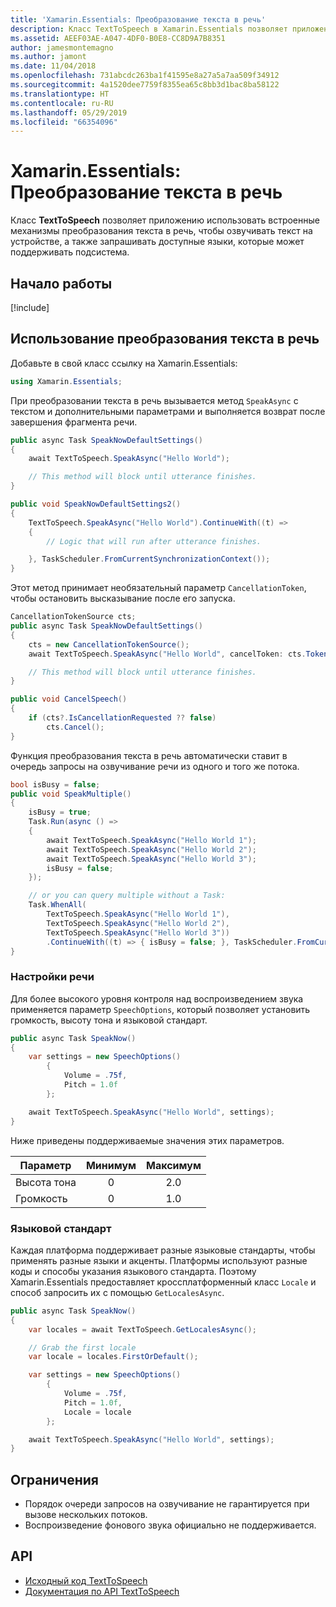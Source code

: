 ```yaml
---
title: 'Xamarin.Essentials: Преобразование текста в речь'
description: Класс TextToSpeech в Xamarin.Essentials позволяет приложению использовать встроенные механизмы преобразования текста в речь, чтобы озвучивать текст на устройстве, а также запрашивать доступные языки, которые может поддерживать подсистема.
ms.assetid: AEEF03AE-A047-4DF0-B0E8-CC8D9A7B8351
author: jamesmontemagno
ms.author: jamont
ms.date: 11/04/2018
ms.openlocfilehash: 731abcdc263ba1f41595e8a27a5a7aa509f34912
ms.sourcegitcommit: 4a1520dee7759f8355ea65c8bb3d1bac8ba58122
ms.translationtype: HT
ms.contentlocale: ru-RU
ms.lasthandoff: 05/29/2019
ms.locfileid: "66354096"
---
```

# <a name="xamarinessentials-text-to-speech"></a>Xamarin.Essentials: Преобразование текста в речь

Класс **TextToSpeech** позволяет приложению использовать встроенные механизмы преобразования текста в речь, чтобы озвучивать текст на устройстве, а также запрашивать доступные языки, которые может поддерживать подсистема.

## <a name="get-started"></a>Начало работы

[!include[](~/essentials/includes/get-started.md)]

## <a name="using-text-to-speech"></a>Использование преобразования текста в речь

Добавьте в свой класс ссылку на Xamarin.Essentials:

```csharp
using Xamarin.Essentials;
```

При преобразовании текста в речь вызывается метод `SpeakAsync` с текстом и дополнительными параметрами и выполняется возврат после завершения фрагмента речи.

```csharp
public async Task SpeakNowDefaultSettings()
{
    await TextToSpeech.SpeakAsync("Hello World");

    // This method will block until utterance finishes.
}

public void SpeakNowDefaultSettings2()
{
    TextToSpeech.SpeakAsync("Hello World").ContinueWith((t) =>
    {
        // Logic that will run after utterance finishes.

    }, TaskScheduler.FromCurrentSynchronizationContext());
}
```

Этот метод принимает необязательный параметр `CancellationToken`, чтобы остановить высказывание после его запуска.

```csharp
CancellationTokenSource cts;
public async Task SpeakNowDefaultSettings()
{
    cts = new CancellationTokenSource();
    await TextToSpeech.SpeakAsync("Hello World", cancelToken: cts.Token);

    // This method will block until utterance finishes.
}

public void CancelSpeech()
{
    if (cts?.IsCancellationRequested ?? false)
        cts.Cancel();
}
```

Функция преобразования текста в речь автоматически ставит в очередь запросы на озвучивание речи из одного и того же потока.

```csharp
bool isBusy = false;
public void SpeakMultiple()
{
    isBusy = true;
    Task.Run(async () =>
    {
        await TextToSpeech.SpeakAsync("Hello World 1");
        await TextToSpeech.SpeakAsync("Hello World 2");
        await TextToSpeech.SpeakAsync("Hello World 3");
        isBusy = false;
    });

    // or you can query multiple without a Task:
    Task.WhenAll(
        TextToSpeech.SpeakAsync("Hello World 1"),
        TextToSpeech.SpeakAsync("Hello World 2"),
        TextToSpeech.SpeakAsync("Hello World 3"))
        .ContinueWith((t) => { isBusy = false; }, TaskScheduler.FromCurrentSynchronizationContext());
}
```

### <a name="speech-settings"></a>Настройки речи

Для более высокого уровня контроля над воспроизведением звука применяется параметр `SpeechOptions`, который позволяет установить громкость, высоту тона и языковой стандарт.

```csharp
public async Task SpeakNow()
{
    var settings = new SpeechOptions()
        {
            Volume = .75f,
            Pitch = 1.0f
        };

    await TextToSpeech.SpeakAsync("Hello World", settings);
}
```

Ниже приведены поддерживаемые значения этих параметров.

| Параметр | Минимум | Максимум |
| --- | :---: | :---: |
| Высота тона | 0 | 2.0 |
| Громкость | 0 | 1.0 |

### <a name="speech-locales"></a>Языковой стандарт

Каждая платформа поддерживает разные языковые стандарты, чтобы применять разные языки и акценты. Платформы используют разные коды и способы указания языкового стандарта. Поэтому Xamarin.Essentials предоставляет кроссплатформенный класс `Locale` и способ запросить их с помощью `GetLocalesAsync`.

```csharp
public async Task SpeakNow()
{
    var locales = await TextToSpeech.GetLocalesAsync();

    // Grab the first locale
    var locale = locales.FirstOrDefault();

    var settings = new SpeechOptions()
        {
            Volume = .75f,
            Pitch = 1.0f,
            Locale = locale
        };

    await TextToSpeech.SpeakAsync("Hello World", settings);
}
```

## <a name="limitations"></a>Ограничения

- Порядок очереди запросов на озвучивание не гарантируется при вызове нескольких потоков.
- Воспроизведение фонового звука официально не поддерживается.

## <a name="api"></a>API

- [Исходный код TextToSpeech](https://github.com/xamarin/Essentials/tree/master/Xamarin.Essentials/TextToSpeech)
- [Документация по API TextToSpeech](xref:Xamarin.Essentials.TextToSpeech)
